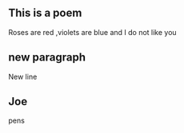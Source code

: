 ## This is a poem
Roses are red ,violets are blue and I do not like you

## new paragraph 
New line

## Joe
pens
